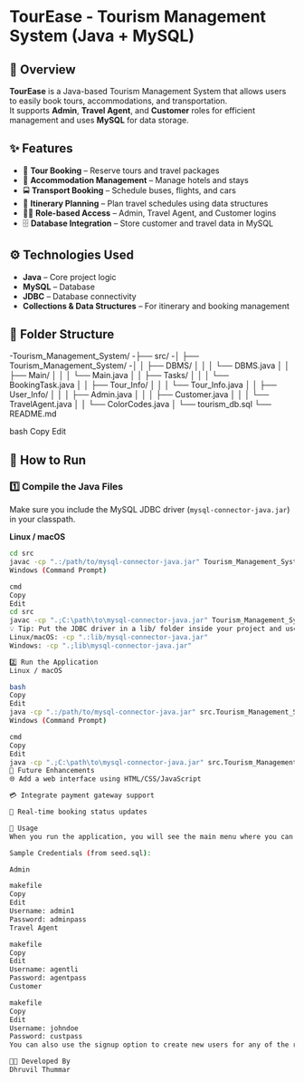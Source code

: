 # TourEase - Tourism Management System (Java + MySQL)

## 📌 Overview
**TourEase** is a Java-based Tourism Management System that allows users to easily book tours, accommodations, and transportation.  
It supports **Admin**, **Travel Agent**, and **Customer** roles for efficient management and uses **MySQL** for data storage.

## ✨ Features
- 🧳 **Tour Booking** – Reserve tours and travel packages  
- 🏨 **Accommodation Management** – Manage hotels and stays  
- 🚍 **Transport Booking** – Schedule buses, flights, and cars  
- 📅 **Itinerary Planning** – Plan travel schedules using data structures  
- 👨‍💼 **Role-based Access** – Admin, Travel Agent, and Customer logins  
- 🗄 **Database Integration** – Store customer and travel data in MySQL  

## ⚙️ Technologies Used
- **Java** – Core project logic  
- **MySQL** – Database  
- **JDBC** – Database connectivity  
- **Collections & Data Structures** – For itinerary and booking management  

## 📂 Folder Structure
-Tourism_Management_System/
-├── src/
-│ ├── Tourism_Management_System/
-│ │ ├── DBMS/
│ │ │ └── DBMS.java
│ │ ├── Main/
│ │ │ └── Main.java
│ │ ├── Tasks/
│ │ │ └── BookingTask.java
│ │ ├── Tour_Info/
│ │ │ └── Tour_Info.java
│ │ ├── User_Info/
│ │ │ ├── Admin.java
│ │ │ ├── Customer.java
│ │ │ └── TravelAgent.java
│ │ └── ColorCodes.java
│ └── tourism_db.sql
└── README.md

bash
Copy
Edit

## 🚀 How to Run

### 1️⃣ Compile the Java Files  
Make sure you include the MySQL JDBC driver (`mysql-connector-java.jar`) in your classpath.

**Linux / macOS**
```bash
cd src
javac -cp ".:/path/to/mysql-connector-java.jar" Tourism_Management_System/Main/Main.java
Windows (Command Prompt)

cmd
Copy
Edit
cd src
javac -cp ".;C:\path\to\mysql-connector-java.jar" Tourism_Management_System\Main\Main.java
💡 Tip: Put the JDBC driver in a lib/ folder inside your project and use:
Linux/macOS: -cp ".:lib/mysql-connector-java.jar"
Windows: -cp ".;lib\mysql-connector-java.jar"

2️⃣ Run the Application
Linux / macOS

bash
Copy
Edit
java -cp ".:/path/to/mysql-connector-java.jar" src.Tourism_Management_System.Main.Main
Windows (Command Prompt)

cmd
Copy
Edit
java -cp ".;C:\path\to\mysql-connector-java.jar" src.Tourism_Management_System.Main.Main
📌 Future Enhancements
🌐 Add a web interface using HTML/CSS/JavaScript

💳 Integrate payment gateway support

🔄 Real-time booking status updates

📝 Usage
When you run the application, you will see the main menu where you can log in or sign up.

Sample Credentials (from seed.sql):

Admin

makefile
Copy
Edit
Username: admin1
Password: adminpass
Travel Agent

makefile
Copy
Edit
Username: agentli
Password: agentpass
Customer

makefile
Copy
Edit
Username: johndoe
Password: custpass
You can also use the signup option to create new users for any of the roles.

👨‍💻 Developed By
Dhruvil Thummar
